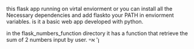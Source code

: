 this flask app running on virtal enviorment or you can install all the Necessary dependencies and add flaskto your PATH in enviorment variables.
is it a basic web app developed with python.

in the flask_numbers_function directory it has a function that retrieve the sum of 2 numbers input by user.
ן' איי
